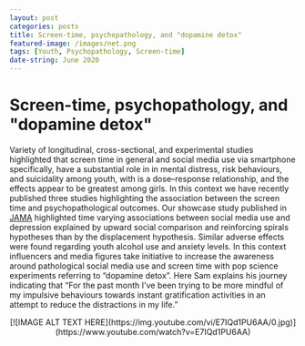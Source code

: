 ```yaml
---
layout: post
categories: posts
title: Screen-time, psychopathology, and "dopamine detox" 
featured-image: /images/net.png
tags: [Youth, Psychopathology, Screen-time]
date-string: June 2020
---
```


# Screen-time, psychopathology, and "dopamine detox" 
Variety of  longitudinal, cross-sectional, and experimental  studies highlighted that screen time in general and social media use via smartphone specifically, have a substantial role in in mental distress, risk behaviours, and suicidality among youth, with is a dose–response relationship, and the effects appear to be greatest among girls. In this context we have recently published three studies highlighting the association between the screen time and psychopathological outcomes.  Our showcase study published in <a href="https://journals.sagepub.com/doi/abs/10.1177/0706743719885486">JAMA</a>
highlighted time varying associations between social media use and depression explained by upward social comparison and reinforcing spirals hypotheses than by the displacement hypothesis. Similar adverse effects were found regarding youth alcohol use and anxiety levels. In this context influencers and media figures take initiative to increase the awareness around pathological social media use and screen time with pop science experiments referring to “dopamine detox”.  Here Sam explains his journey indicating that “For the past month I've been trying to be more mindful of my impulsive behaviours towards instant gratification activities in an attempt to reduce the distractions in my life.”

<p align="center"> 
[![IMAGE ALT TEXT HERE](https://img.youtube.com/vi/E7IQd1PU6AA/0.jpg)](https://www.youtube.com/watch?v=E7IQd1PU6AA)
<p>  
  
